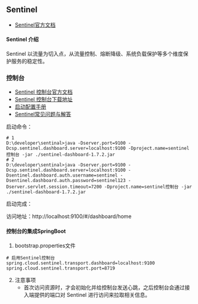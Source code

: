 ## Sentinel
- [Sentinel官方文档](https://github.com/alibaba/Sentinel/wiki/%E4%BB%8B%E7%BB%8D)

#### Sentinel 介绍
Sentinel 以流量为切入点，从流量控制、熔断降级、系统负载保护等多个维度保护服务的稳定性。



### 控制台
- [Sentinel 控制台官方文档](https://github.com/alibaba/Sentinel/wiki/%E6%8E%A7%E5%88%B6%E5%8F%B0)
- [Sentinel 控制台下载地址](https://github.com/alibaba/Sentinel/releases/download/1.7.2/sentinel-dashboard-1.7.2.jar)
- [启动配置手册](https://github.com/alibaba/Sentinel/wiki/%E5%90%AF%E5%8A%A8%E9%85%8D%E7%BD%AE%E9%A1%B9)
- [Sentinel常见问题与解答](https://github.com/alibaba/Sentinel/wiki/FAQ)

启动命令：
```
# 1
D:\developer\sentinal>java -Dserver.port=9100 -Dcsp.sentinel.dashboard.server=localhost:9100 -Dproject.name=sentinel控制台 -jar ./sentinel-dashboard-1.7.2.jar
# 2
D:\developer\sentinal>java -Dserver.port=9100 -Dcsp.sentinel.dashboard.server=localhost:9100 -Dsentinel.dashboard.auth.username=sentinel -Dsentinel.dashboard.auth.password=sentinel123 -Dserver.servlet.session.timeout=7200 -Dproject.name=sentinel控制台 -jar ./sentinel-dashboard-1.7.2.jar
```
启动完成：

访问地址：http://localhost:9100/#/dashboard/home


#### 控制台的集成SpringBoot
1. bootstrap.properties文件
```
# 启用Sentinel控制台
spring.cloud.sentinel.transport.dashboard=localhost:9100
spring.cloud.sentinel.transport.port=8719

```
2. 注意事项
   - 首次访问资源时，才会初始化并给控制台发送心跳，之后控制台会通过接入端提供的端口对 Sentinel 进行访问来拉取相关信息。
   
   
   
   
   
   
   
   
   
   
   